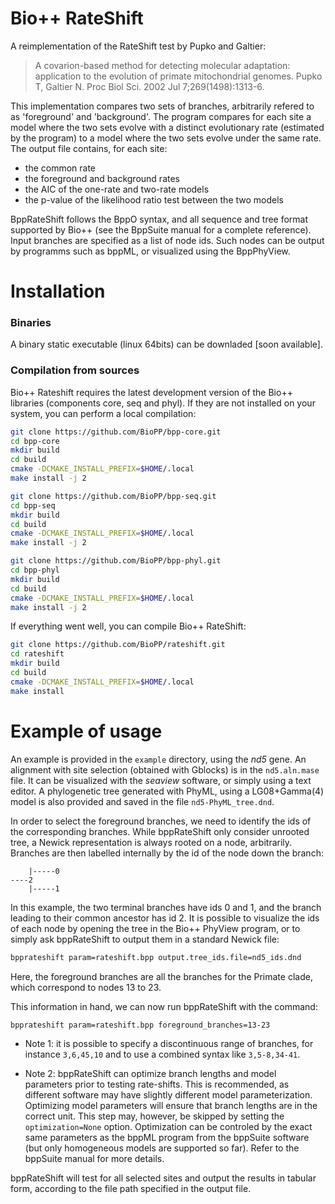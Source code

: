 # Bio++ RateShift

A reimplementation of the RateShift test by Pupko and Galtier:
> A covarion-based method for detecting molecular adaptation: application to the evolution of primate mitochondrial genomes.
> Pupko T, Galtier N.
> Proc Biol Sci. 2002 Jul 7;269(1498):1313-6.

This implementation compares two sets of branches, arbitrarily refered to as 'foreground' and 'background'. The program compares for each site a model where the two sets evolve with a distinct evolutionary rate (estimated by the program) to a model where the two sets evolve under the same rate. The output file contains, for each site:
* the common rate
* the foreground and background rates
* the AIC of the one-rate and two-rate models
* the p-value of the likelihood ratio test between the two models

BppRateShift follows the BppO syntax, and all sequence and tree format supported by Bio++ (see the BppSuite manual for a complete reference). Input branches are specified as a list of node ids. Such nodes can be output by programms such as bppML, or visualized using the BppPhyView.

Installation
============

### Binaries

A binary static executable (linux 64bits) can be downladed [soon available].
    
### Compilation from sources

Bio++ Rateshift requires the latest development version of the Bio++ libraries (components core, seq and phyl). If they are not installed on your system, you can perform a local compilation:
```bash
git clone https://github.com/BioPP/bpp-core.git
cd bpp-core
mkdir build
cd build
cmake -DCMAKE_INSTALL_PREFIX=$HOME/.local
make install -j 2

git clone https://github.com/BioPP/bpp-seq.git
cd bpp-seq
mkdir build
cd build
cmake -DCMAKE_INSTALL_PREFIX=$HOME/.local
make install -j 2

git clone https://github.com/BioPP/bpp-phyl.git
cd bpp-phyl
mkdir build
cd build
cmake -DCMAKE_INSTALL_PREFIX=$HOME/.local
make install -j 2
```
If everything went well, you can compile Bio++ RateShift:
```bash
git clone https://github.com/BioPP/rateshift.git
cd rateshift
mkdir build
cd build
cmake -DCMAKE_INSTALL_PREFIX=$HOME/.local
make install
```

Example of usage
================

An example is provided in the `example` directory, using the *nd5* gene. An alignment with site selection (obtained with Gblocks) is in the `nd5.aln.mase` file. It can be visualized with the *seaview* software, or simply using a text editor. A phylogenetic tree generated with PhyML, using a LG08+Gamma(4) model is also provided and saved in the file `nd5-PhyML_tree.dnd`.

In order to select the foreground branches, we need to identify the ids of the corresponding branches. While bppRateShift only consider unrooted tree, a Newick representation is always rooted on a node, arbitrarily. Branches are then labelled internally by the id of the node down the branch:
```
    |-----0
----2
    |-----1
```
In this example, the two terminal branches have ids 0 and 1, and the branch leading to their common ancestor has id 2. It is possible to visualize the ids of each node by opening the tree in the Bio++ PhyView program, or to simply ask bppRateShift to output them in a standard Newick file:

```bash
bpprateshift param=rateshift.bpp output.tree_ids.file=nd5_ids.dnd
``` 
Here, the foreground branches are all the branches for the Primate clade, which correspond to nodes 13 to 23.

This information in hand, we can now run bppRateShift with the command:
```bash
bpprateshift param=rateshift.bpp foreground_branches=13-23
```

- Note 1: it is possible to specify a discontinuous range of branches, for instance `3,6,45,10` and to use a combined syntax like `3,5-8,34-41`.

- Note 2: bppRateShift can optimize branch lengths and model parameters prior to testing rate-shifts. This is recommended, as different software may have slightly different model parameterization. Optimizing model parameters will ensure that branch lengths are in the correct unit. This step may, however, be skipped by setting the `optimization=None` option. Optimization can be controled by the exact same parameters as the bppML program from the bppSuite software (but only homogeneous models are supported so far). Refer to the bppSuite manual for more details.

bppRateShift will test for all selected sites and output the results in tabular form, according to the file path specified in the output file.
